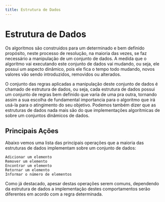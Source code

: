 ```yaml
---
title: Estrutura de Dados
---
```

# Estrutura de Dados

Os algoritmos são construidos para um determinado e bem definido propósito, neste processo de resolução, na maioria das vezes, se faz necessário a manipulação de um conjunto de dados. A medida que o algoritmo vai executando este conjunto de dados vai mudando, ou seja, ele possui um aspecto dinâmico, pois ele fica o tempo todo mudando, novos valores vão sendo introduzidos, removidos ou alterados.

O conjunto das regras aplicadas a manipulação deste conjunto de dados é chamado de estrutura de dados, ou seja, cada estrutura de dados possui um conjunto de regras bem definido que varia de uma pra outra, tornando assim a sua escolha de fundamental importancia para o algoritmo que irá usá-la para o atingimento do seu objetivo. Podemos também dizer que as estruturas de dados nada mais são do que implementações algorítmicas de sobre um conjuntos dinâmicos de dados.

## Principais Ações

Abaixo vemos uma lista das principais operações que a maioria das estruturas de dados implementam sobre um conjunto de dados:

    Adicionar um elemento
    Remover um elemento
    Encontrar um elemento
    Retornar um elemento
    Informar o número de elementos

Como já destacado, apesar destas operações serem comuns, dependendo da estrutura de dados a implementação destes comportamentos
serão diferentes em acordo com a regra determinada.